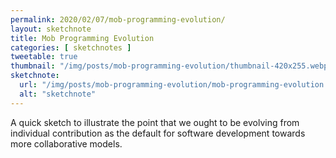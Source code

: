 ```yaml
---
permalink: 2020/02/07/mob-programming-evolution/
layout: sketchnote
title: Mob Programming Evolution
categories: [ sketchnotes ]
tweetable: true
thumbnail: "/img/posts/mob-programming-evolution/thumbnail-420x255.webp"
sketchnote:
  url: "/img/posts/mob-programming-evolution/mob-programming-evolution.webp"
  alt: "sketchnote"
---
```


A quick sketch to illustrate the point that we ought to be evolving from individual contribution 
as the default for software development towards more collaborative models. 
